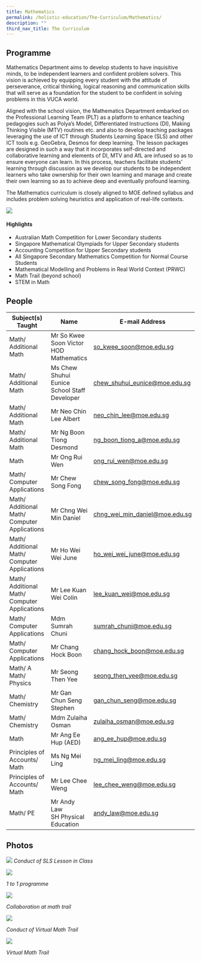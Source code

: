 ```yaml
---
title: Mathematics
permalink: /holistic-education/The-Curriculum/Mathematics/
description: ""
third_nav_title: The Curriculum
---
```

Programme
---------

Mathematics Department aims to develop students to have inquisitive minds, to be independent learners and confident problem solvers. This vision is achieved by equipping every student with the attitude of perseverance, critical thinking, logical reasoning and communication skills that will serve as a foundation for the student to be confident in solving problems in this VUCA world.
	
Aligned with the school vision, the Mathematics Department embarked on the Professional Learning Team (PLT) as a platform to enhance teaching pedagogies such as Polya’s Model, Differentiated Instructions (DI), Making Thinking Visible (MTV) routines etc. and also to develop teaching packages leveraging the use of ICT through Students Learning Space (SLS) and other ICT tools e.g. GeoGebra, Desmos for deep learning. The lesson packages are designed in such a way that it incorporates self-directed and collaborative learning and elements of DI, MTV and AfL are infused so as to ensure everyone can learn. In this process, teachers facilitate students’ learning through discussion as we develop our students to be independent learners who take ownership for their own learning and manage and create their own learning so as to achieve deep and eventually profound learning.&nbsp;
	
The Mathematics curriculum is closely aligned to MOE defined syllabus and includes problem solving heuristics and application of real-life contexts.
	
![](/images/Maths%20Dept%20Website.jpeg)

  
#### Highlights

*   Australian Math Competition for Lower Secondary students&nbsp;
*   Singapore Mathematical Olympiads for Upper Secondary students
*   Accounting Competition for Upper Secondary students
*   All Singapore Secondary Mathematics Competition for Normal Course Students
*   Mathematical Modelling and Problems in Real World Context (PRWC)
*   Math Trail (beyond school)
*   STEM in Math

People
------

| Subject(s) Taught | Name | E-mail Address |
| -------- | -------- | -------- |
| Math/ Additional Math | Mr So Kwee Soon Victor <br> HOD Mathematics | so_kwee_soon@moe.edu.sg |
| Math/ Additional Math| Ms Chew Shuhui Eunice <br>School Staff Developer | chew_shuhui_eunice@moe.edu.sg |
| Math/ Additional Math | Mr Neo Chin Lee Albert | neo_chin_lee@moe.edu.sg |
| Math/ Additional Math | Mr Ng Boon Tiong Desmond | ng_boon_tiong_a@moe.edu.sg |
| Math  | Mr Ong Rui Wen | ong_rui_wen@moe.edu.sg |
| Math/ Computer Applications | Mr Chew Song Fong | chew_song_fong@moe.edu.sg |
| Math/ Additional Math/ Computer Applications | Mr Chng Wei Min Daniel | chng_wei_min_daniel@moe.edu.sg |
| Math/ Additional Math/ Computer Applications | Mr Ho Wei Wei June | ho_wei_wei_june@moe.edu.sg |
| Math/ Additional Math/ Computer Applications | Mr Lee Kuan Wei Colin | lee_kuan_wei@moe.edu.sg |
| Math/ Computer Applications | Mdm Sumrah Chuni | sumrah_chuni@moe.edu.sg |
| Math/ Computer Applications | Mr Chang Hock Boon | chang_hock_boon@moe.edu.sg |
| Math/ A Math/ Physics | Mr Seong Then Yee | seong_then_yee@moe.edu.sg |
| Math/ Chemistry | Mr Gan Chun Seng Stephen | gan_chun_seng@moe.edu.sg |
| Math/ Chemistry | Mdm Zulaiha Osman | zulaiha_osman@moe.edu.sg |
| Math | Mr Ang Ee Hup (AED) | ang_ee_hup@moe.edu.sg |
| Principles of Accounts/ Math | Ms Ng Mei Ling | ng_mei_ling@moe.edu.sg |
| Principles of Accounts/ Math | Mr Lee Chee Weng | lee_chee_weng@moe.edu.sg |
| Math/ PE | Mr Andy Law <br> SH Physical Education | andy_law@moe.edu.sg |

Photos
------

![](/images/Conduct%20of%20SLS%20Lesson%20in%20Class.jpeg)
_Conduct of SLS Lesson in Class_&nbsp;  

![](/images/1%20to%201%20programme.jpeg)

_1 to 1 programme_  

![](/images/Collaboration%20at%20math%20trail.jpeg)

_Collaboration at math trail_

![](/images/Conduct%20of%20Virtual%20Math%20Trail.jpeg)

_Conduct of Virtual Math Trail_

![](/images/Virtual%20Math%20Trail.jpeg)

_Virtual Math Trail_